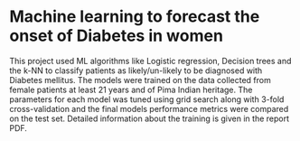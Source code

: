 # Machine learning to forecast the onset of Diabetes in women
This project used ML algorithms like Logistic regression, Decision trees and the k-NN to classify patients as likely/un-likely to be diagnosed with Diabetes mellitus. The models were trained on the data collected from female patients at least 21 years and of Pima Indian heritage. The parameters for each model was tuned using grid search along with 3-fold cross-validation and the final models performance metrics were compared on the test set.
Detailed information about the training is given in the report PDF.
